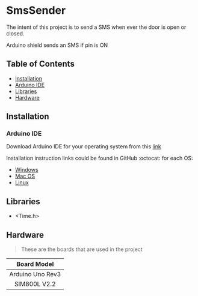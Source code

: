 # SmsSender

The intent of this project is to send a SMS when ever the door is open or closed.

Arduino shield sends an SMS if pin is ON

## Table of Contents

- [Installation](#Installation)
- [Arduino IDE](#Arduino_IDE)
- [Libraries](#Libraries)
- [Hardware](#Hardware)

## Installation

### Arduino IDE

Download Arduino IDE for your operating system from this [link](https://www.arduino.cc/en/Main/Software)

Installation instruction links could be found in GitHub :octocat: for each OS:

- [Windows](https://www.arduino.cc/en/Guide/Windows)
- [Mac OS](https://www.arduino.cc/en/Guide/MacOSX)
- [Linux](https://www.arduino.cc/en/Guide/Linux)

## Libraries

- <Time.h>

## Hardware

>These are the boards that are used in the project

|Board Model|
|:---:|
|Arduino Uno Rev3|
|SIM800L V2.2|